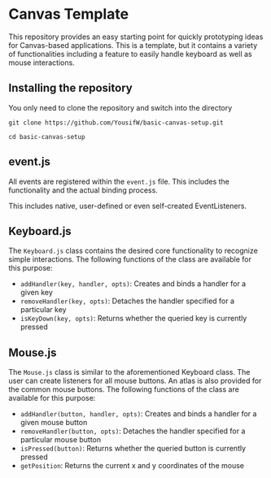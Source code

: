 # Canvas Template

This repository provides an easy starting point for quickly prototyping ideas for Canvas-based applications.
This is a template, but it contains a variety of functionalities including a feature to easily handle keyboard as well as mouse interactions. 


## Installing the repository
You only need to clone the repository and switch into the directory
```
git clone https://github.com/YousifW/basic-canvas-setup.git
```
```
cd basic-canvas-setup
```

## event.js
All events are registered within the ``event.js`` file.
This includes the functionality and the actual binding process.

This includes native, user-defined or even self-created EventListeners.

## Keyboard.js
The ``Keyboard.js`` class contains the desired core functionality to recognize simple interactions. 
The following functions of the class are available for this purpose:
- ``addHandler(key, handler, opts)``: Creates and binds a handler for a given key
- ``removeHandler(key, opts)``: Detaches the handler specified for a particular key
- ``isKeyDown(key, opts)``: Returns whether the queried key is currently pressed

## Mouse.js
The ``Mouse.js`` class is similar to the aforementioned Keyboard class.
The user can create listeners for all mouse buttons. An atlas is also provided for the common mouse buttons.
The following functions of the class are available for this purpose:
- ``addHandler(button, handler, opts)``: Creates and binds a handler for a given mouse button
- ``removeHandler(button, opts)``: Detaches the handler specified for a particular mouse button
- ``isPressed(button)``: Returns whether the queried button is currently pressed
- ``getPosition``: Returns the current x and y coordinates of the mouse